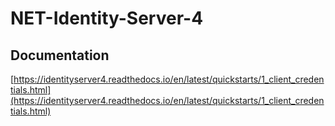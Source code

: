 # NET-Identity-Server-4
## Documentation
[https://identityserver4.readthedocs.io/en/latest/quickstarts/1_client_credentials.html](https://identityserver4.readthedocs.io/en/latest/quickstarts/1_client_credentials.html)